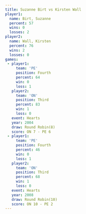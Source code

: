 ```yaml
---
title: Suzanne Birt vs Kirsten Wall
player1:             
  name: Birt, Suzanne
  percent: 57        
  wins: 0            
  losses: 2          
player2:             
  name: Wall, Kirsten
  percent: 76        
  wins: 2            
  losses: 0          
games:
 - player1:          
     team: 'PE'      
     position: Fourth
     percent: 64     
     win: 0          
     loss: 1         
   player2:         
     team: 'ON'     
     position: Third
     percent: 83    
     win: 1         
     loss: 0        
   event: Hearts       
   year: 2004          
   draw: Round Robin(8)
   score: ON 7 - PE 6  
 - player1:          
     team: 'PE'      
     position: Fourth
     percent: 46     
     win: 0          
     loss: 1         
   player2:         
     team: 'ON'     
     position: Third
     percent: 68    
     win: 1         
     loss: 0        
   event: Hearts        
   year: 2008           
   draw: Round Robin(10)
   score: ON 10 - PE 2  
---
```

